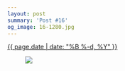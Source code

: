 ```yaml
---
layout: post
summary: 'Post #16'
og_image: 16-1280.jpg
---
```


<p>
 <time>
  <a href="/16">
   {{ page.date | date: "%B %-d, %Y" }}
  </a>
 </time>
 <a href="/16">
  <figure data-taken="8/22/2013">
   <img sizes="(min-width: 700px) 50vw, calc(100vw - 2rem)" src="{{ site.assets_url }}/16-640.jpg" srcset="{{ site.assets_url }}/16-1280.jpg 1280w, {{ site.assets_url }}/16-960.jpg 960w, {{ site.assets_url }}/16-640.jpg 640w, {{ site.assets_url }}/16-320.jpg 320w"/>
  </figure>
 </a>
</p>
